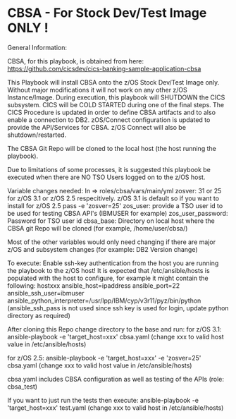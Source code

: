 # CBSA - For Stock Dev/Test Image ONLY !

General Information:

CBSA, for this playbook, is obtained from here: https://github.com/cicsdev/cics-banking-sample-application-cbsa

This Playbook will install CBSA onto the z/OS Stock Dev/Test Image only. Without major modifications it will not work on any other z/OS Instance/Image.
During execution, this playbook will SHUTDOWN the CICS subsystem. CICS will be COLD STARTED during one of the final steps. The CICS Procedure is updated in order to define CBSA artifacts and to also enable a connection to DB2. zOS/Connect configuration is updated to provide the API/Services for CBSA. z/OS Connect will also be shutdown/restarted.

The CBSA Git Repo will be cloned to the local host (the host running the playbook). 

Due to limitations of some processes, it is suggested this playbook be executed when there are NO TSO Users logged on to the z/OS host.


Variable changes needed:
In => roles/cbsa/vars/main/yml
zosver: 31 or 25 for z/OS 3.1 or z/OS 2.5 respecitively. z/OS 3.1 is default so if you want to install for z/OS 2.5 pass -e 'zosver=25'
zos_user: provide a TSO user id to be used for testing CBSA API's (IBMUSER for example)
zos_user_password: Password for TSO user id 
cbsa_base: Directory on local host where the CBSA git Repo will be cloned (for example, /home/user/cbsa/) 

Most of the other variables would only need changing if there are major z/OS and subsystem changes (for example: DB2 Version change)

To execute:
Enable ssh-key authentication from the host you are running the playbook to the z/OS host!
It is expected that /etc/ansible/hosts is populated with the host to configure, for example it might contain the following:
hostxxx ansible_host=ipaddress ansible_port=22 ansible_ssh_user=ibmuser ansible_python_interpreter=/usr/lpp/IBM/cyp/v3r11/pyz/bin/python 
(ansible_ssh_pass is not used since ssh key is used for login, update python directory as required) 

After cloning this Repo change directory to the base and run: 
for z/OS 3.1:
ansible-playbook -e 'target_host=xxx' cbsa.yaml (change xxx to valid host value in /etc/ansible/hosts)

for z/OS 2.5:
ansible-playbook -e 'target_host=xxx' -e 'zosver=25' cbsa.yaml (change xxx to valid host value in /etc/ansible/hosts)

cbsa.yaml includes CBSA configuration as well as testing of the APIs (role: cbsa_test)

If you want to just run the tests then execute: ansible-playbook -e 'target_host=xxx' test.yaml (change xxx to valid host in /etc/ansible/hosts)
